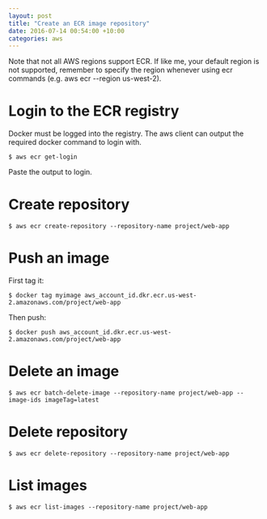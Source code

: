 ```yaml
---
layout: post
title: "Create an ECR image repository"
date: 2016-07-14 00:54:00 +10:00
categories: aws
---
```


<div class="note">
    Note that not all AWS regions support ECR. If like me, your default
    region is not supported, remember to specify the region whenever using ecr
    commands (e.g.  aws ecr --region us-west-2).
</div>

Login to the ECR registry
=========================

Docker must be logged into the registry. The aws client can output the required
docker command to login with.

    $ aws ecr get-login

Paste the output to login.

Create repository
=================

    $ aws ecr create-repository --repository-name project/web-app

Push an image
=============

First tag it:

    $ docker tag myimage aws_account_id.dkr.ecr.us-west-2.amazonaws.com/project/web-app

Then push:

    $ docker push aws_account_id.dkr.ecr.us-west-2.amazonaws.com/project/web-app

Delete an image
===============

    $ aws ecr batch-delete-image --repository-name project/web-app --image-ids imageTag=latest

Delete repository
=================

    $ aws ecr delete-repository --repository-name project/web-app

List images
===========

    $ aws ecr list-images --repository-name project/web-app
